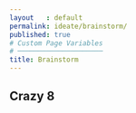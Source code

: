 ```yaml
---
layout   : default
permalink: ideate/brainstorm/
published: true
# Custom Page Variables
# ─────────────────────
title: Brainstorm
---
```


## Crazy 8
